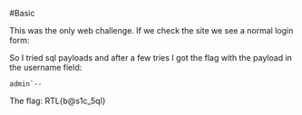 #Basic

This was the only web challenge. If we check the site we see a normal login form:


So I tried sql payloads and after a few tries I got the flag with the payload in the username field:
```
admin`--
```

The flag:
RTL{b@s1c_5ql}

